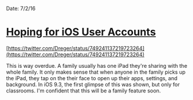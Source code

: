 Date: 7/2/16

# [Hoping for iOS User Accounts](https://twitter.com/Dreger/status/749241137219723264)

[https://twitter.com/Dreger/status/749241137219723264](https://twitter.com/Dreger/status/749241137219723264)

This is way overdue. A family usually has one iPad they're sharing with the whole family. It only makes sense that when anyone in the family picks up the iPad, they tap on the their face to open up their apps, settings, and background. In iOS 9.3, the first glimpse of this was shown, but only for classrooms. I'm confident that this will be a family feature soon.